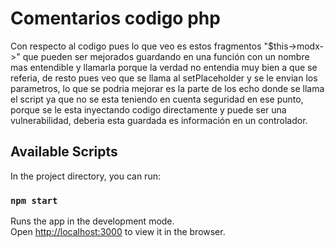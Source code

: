 # Comentarios codigo php

Con respecto al codigo pues lo que veo es estos fragmentos "$this->modx->"  que pueden ser mejorados guardando en una función con un nombre mas entendible y llamarla porque la verdad no entendia muy bien a que se referia, de resto pues veo que se llama al setPlaceholder y se le envian los parametros, lo que se podria mejorar es la parte de los echo donde se llama el script ya que no se esta teniendo en cuenta seguridad en ese punto, porque se le esta inyectando codigo directamente y puede ser una vulnerabilidad, deberia esta guardada es información en un controlador.

## Available Scripts

In the project directory, you can run:

### `npm start`

Runs the app in the development mode.\
Open [http://localhost:3000](http://localhost:3000) to view it in the browser.

